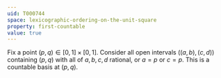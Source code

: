 ```yaml
---
uid: T000744
space: lexicographic-ordering-on-the-unit-square
property: first-countable
value: true
---
```

Fix a point $(p,q)\in [0,1]\times [0,1]$.  Consider all open intervals $((a,b),(c,d))$ containing $(p,q)$ with all of $a,b,c,d$ rational, or $a=p$ or $c=p$.  This is a countable basis at $(p,q)$.

